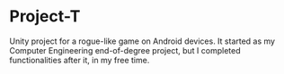# Project-T
Unity project for a rogue-like game on Android devices. It started as my Computer Engineering end-of-degree project, but I completed functionalities after it, in my free time.
